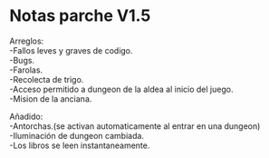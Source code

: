 # Notas parche V1.5
<p>
Arreglos:
<br>
-Fallos leves y graves de codigo.
<br>
-Bugs.
<br>
-Farolas.
<br>
-Recolecta de trigo.
<br>
-Acceso permitido a dungeon de la aldea al inicio del juego.
<br>
-Mision de la anciana.
</p>
<p>
Añadido:
<br>
-Antorchas.(se activan automaticamente al entrar en una dungeon)
<br>
-Iluminación de dungeon cambiada.
<br>
-Los libros se leen instantaneamente.
</p>
